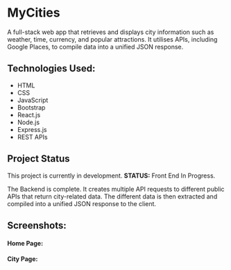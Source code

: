 # MyCities

A full-stack web app that retrieves and displays city information such as weather, time, currency, and popular attractions. It utilises APIs, including Google Places, to compile data into a unified JSON response.

## Technologies Used:

- HTML
- CSS
- JavaScript
- Bootstrap
- React.js
- Node.js
- Express.js
- REST APIs

## Project Status

This project is currently in development.
**STATUS:** Front End In Progress.

The Backend is complete. It creates multiple API requests to different public APIs that return city-related data. The different data is then extracted and compiled into a unified JSON response to the client.

## Screenshots:

#### Home Page:

#### City Page:
